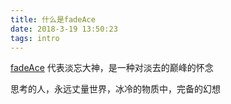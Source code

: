 ```yaml
---
title: 什么是fadeAce
date: 2018-3-19 13:50:23
tags: intro
---
```


[fadeAce](https://github.com/fadeAce) 代表淡忘大神，是一种对淡去的巅峰的怀念

<!-- more -->

思考的人，永远丈量世界，冰冷的物质中，完备的幻想